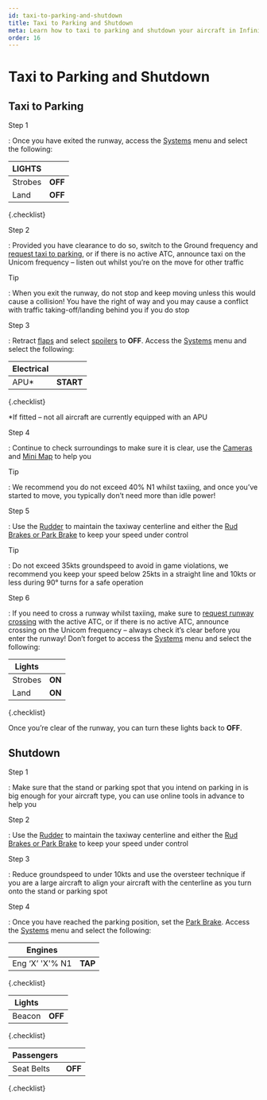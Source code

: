 ```yaml
---
id: taxi-to-parking-and-shutdown
title: Taxi to Parking and Shutdown
meta: Learn how to taxi to parking and shutdown your aircraft in Infinite Flight.
order: 16
---
```


# Taxi to Parking and Shutdown



## Taxi to Parking

Step 1

: Once you have exited the runway, access the [Systems](https://infiniteflight.com/guide/getting-started/pilot-user-interface/systems#systems) menu and select the following:



| LIGHTS  |         |
| ------- | ------- |
| Strobes | **OFF** |
| Land    | **OFF** |

{.checklist} 



Step 2

: Provided you have clearance to do so, switch to the Ground frequency and [request taxi to parking](/guide/flying-guide/atc-communication/landing-and-taxi-to-parking#taxi-to-parking-communication-summary), or if there is no active ATC, announce taxi on the Unicom frequency – listen out whilst you’re on the move for other traffic



Tip

: When you exit the runway, do not stop and keep moving unless this would cause a collision! You have the right of way and you may cause a conflict with traffic taking-off/landing behind you if you do stop



Step 3

: Retract [flaps](/guide/getting-started/pilot-user-interface/flight-controls#flight-controls) and select [spoilers](/guide/getting-started/pilot-user-interface/flight-controls#flight-controls) to **OFF**. Access the [Systems](/guide/getting-started/pilot-user-interface/systems#systems) menu and select the following:



| Electrical |           |
| ---------- | --------- |
| APU*       | **START** |

{.checklist}



*If fitted – not all aircraft are currently equipped with an APU



Step 4

: Continue to check surroundings to make sure it is clear, use the [Cameras](/guide/getting-started/pilot-user-interface/cameras#camera) and [Mini Map](/guide/getting-started/pilot-user-interface/flight-planning#mini-map) to help you

 

Tip

:   We recommend you do not exceed 40% N1 whilst taxiing, and once you’ve started to move, you typically don’t need more than idle power!

 

Step 5

: Use the [Rudder](/guide/getting-started/pilot-user-interface/flight-controls#flight-controls) to maintain the taxiway centerline and either the [Rud Brakes or Park Brake](/guide/getting-started/pilot-user-interface/flight-controls#flight-controls) to keep your speed under control

 

Tip

:   Do not exceed 35kts groundspeed to avoid in game violations, we recommend you keep your speed below 25kts in a straight line and 10kts or less during 90° turns for a safe operation

 

Step 6

: If you need to cross a runway whilst taxiing, make sure to [request runway crossing](/guide/flying-guide/atc-communication/atis-pushback-and-taxi#pilot-to-ground-controller-communication-table) with the active ATC, or if there is no active ATC, announce crossing on the Unicom frequency – always check it’s clear before you enter the runway! Don’t forget to access the [Systems](/guide/getting-started/pilot-user-interface/systems#systems) menu and select the following:

 

| Lights  |        |
| ------- | ------ |
| Strobes | **ON** |
| Land    | **ON** |

{.checklist}

 

Once you’re clear of the runway, you can turn these lights back to **OFF**.

 

## Shutdown

Step 1

: Make sure that the stand or parking spot that you intend on parking in is big enough for your aircraft type, you can use online tools in advance to help you



Step 2

: Use the [Rudder](/guide/getting-started/pilot-user-interface/flight-controls#flight-controls) to maintain the taxiway centerline and either the [Rud Brakes or Park Brake](/guide/getting-started/pilot-user-interface/flight-controls#flight-controls) to keep your speed under control



Step 3

: Reduce groundspeed to under 10kts and use the oversteer technique if you are a large aircraft to align your aircraft with the centerline as you turn onto the stand or parking spot



Step 4

: Once you have reached the parking position, set the [Park Brake](/guide/getting-started/pilot-user-interface/flight-controls#flight-controls). Access the [Systems](/guide/getting-started/pilot-user-interface/systems#systems) menu and select the following:

 

| Engines         |         |
| --------------- | ------- |
| Eng ‘X’ 'X'% N1 | **TAP** |

{.checklist}



| Lights |         |
| ------ | ------- |
| Beacon | **OFF** |

{.checklist}




| Passengers |         |
| ---------- | ------- |
| Seat Belts | **OFF** |

{.checklist}